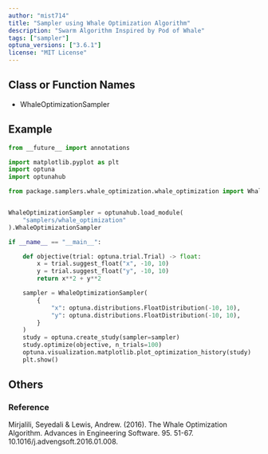 ```yaml
---
author: "mist714"
title: "Sampler using Whale Optimization Algorithm"
description: "Swarm Algorithm Inspired by Pod of Whale"
tags: ["sampler"]
optuna_versions: ["3.6.1"]
license: "MIT License"
---
```


## Class or Function Names
- WhaleOptimizationSampler

## Example
```python
from __future__ import annotations

import matplotlib.pyplot as plt
import optuna
import optunahub

from package.samplers.whale_optimization.whale_optimization import WhaleOptimizationSampler


WhaleOptimizationSampler = optunahub.load_module(
    "samplers/whale_optimization"
).WhaleOptimizationSampler

if __name__ == "__main__":

    def objective(trial: optuna.trial.Trial) -> float:
        x = trial.suggest_float("x", -10, 10)
        y = trial.suggest_float("y", -10, 10)
        return x**2 + y**2

    sampler = WhaleOptimizationSampler(
        {
            "x": optuna.distributions.FloatDistribution(-10, 10),
            "y": optuna.distributions.FloatDistribution(-10, 10),
        }
    )
    study = optuna.create_study(sampler=sampler)
    study.optimize(objective, n_trials=100)
    optuna.visualization.matplotlib.plot_optimization_history(study)
    plt.show()
```

## Others
### Reference
Mirjalili, Seyedali & Lewis, Andrew. (2016). The Whale Optimization Algorithm. Advances in Engineering Software. 95. 51-67. 10.1016/j.advengsoft.2016.01.008.
